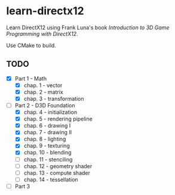 # learn-directx12

Learn DirectX12 using Frank Luna's book *Introduction to 3D Game Programming with DirectX12*.

Use CMake to build.

## TODO

* [x] Part 1 - Math
  * [x] chap. 1 - vector
  * [x] chap. 2 - matrix
  * [x] chap. 3 - transformation
* [ ] Part 2 - D3D Foundation
  * [x] chap. 4 - initialization
  * [x] chap. 5 - rendering pipeline
  * [x] chap. 6 - drawing I
  * [x] chap. 7 - drawing II
  * [x] chap. 8 - lighting
  * [x] chap. 9 - texturing
  * [x] chap. 10 - blending
  * [ ] chap. 11 - stenciling
  * [ ] chap. 12 - geometry shader
  * [ ] chap. 13 - compute shader
  * [ ] chap. 14 - tessellation
* [ ] Part 3
